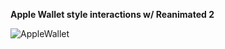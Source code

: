**Apple Wallet style interactions w/ Reanimated 2**

![AppleWallet](https://user-images.githubusercontent.com/47810008/219682833-c2a0801e-d86f-48cc-80cd-1d46780f4e47.gif)
